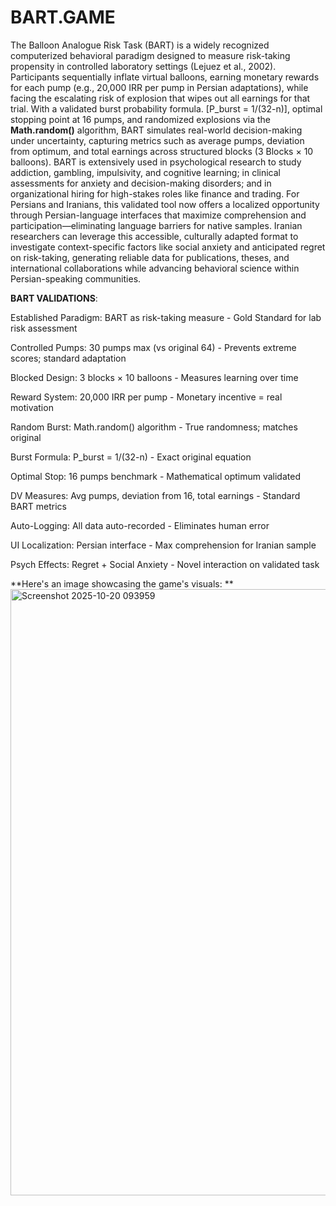 # BART.GAME
The Balloon Analogue Risk Task (BART) is a widely recognized computerized behavioral paradigm designed to measure risk-taking propensity in controlled laboratory settings (Lejuez et al., 2002). Participants sequentially inflate virtual balloons, earning monetary rewards for each pump (e.g., 20,000 IRR per pump in Persian adaptations), while facing the escalating risk of explosion that wipes out all earnings for that trial. With a validated burst probability formula. [P_burst = 1/(32-n)], optimal stopping point at 16 pumps, and randomized explosions via the **Math.random()**  algorithm, BART simulates real-world decision-making under uncertainty, capturing metrics such as average pumps, deviation from optimum, and total earnings across structured blocks (3 Blocks × 10 balloons).
BART is extensively used in psychological research to study addiction, gambling, impulsivity, and cognitive learning; in clinical assessments for anxiety and decision-making disorders; and in organizational hiring for high-stakes roles like finance and trading. For Persians and Iranians, this validated tool now offers a localized opportunity through Persian-language interfaces that maximize comprehension and participation—eliminating language barriers for native samples. Iranian researchers can leverage this accessible, culturally adapted format to investigate context-specific factors like social anxiety and anticipated regret on risk-taking, generating reliable data for publications, theses, and international collaborations while advancing behavioral science within Persian-speaking communities.

**BART VALIDATIONS**:

Established Paradigm: BART as risk-taking measure - Gold Standard for lab risk assessment

Controlled Pumps: 30 pumps max (vs original 64) - Prevents extreme scores; standard adaptation

Blocked Design: 3 blocks × 10 balloons - Measures learning over time 

Reward System: 20,000 IRR per pump - Monetary incentive = real motivation

Random Burst: Math.random() algorithm - True randomness; matches original

Burst Formula: P_burst = 1/(32-n) - Exact original equation 

Optimal Stop: 16 pumps benchmark - Mathematical optimum validated

DV Measures: Avg pumps, deviation from 16, total earnings - Standard BART metrics 

Auto-Logging: All data auto-recorded - Eliminates human error

UI Localization: Persian interface - Max comprehension for Iranian sample

Psych Effects: Regret + Social Anxiety - Novel interaction on validated task


**Here's an image showcasing the game's visuals:
**
<img width="1902" height="970" alt="Screenshot 2025-10-20 093959" src="https://github.com/user-attachments/assets/42be81ba-b1ab-4a47-9e6a-298898d904a9" />
